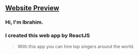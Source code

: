 ## [Website Preview](https://sr-app.netlify.app/)
### Hi, I'm Ibrahim.
### I created this web app by ReactJS

> With this app you can hire top singers around the world.